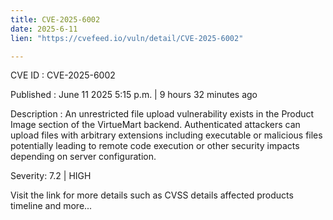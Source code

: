 ```yaml
---
title: CVE-2025-6002
date: 2025-6-11
lien: "https://cvefeed.io/vuln/detail/CVE-2025-6002"

---
```


CVE ID : CVE-2025-6002

Published :  June 11
2025
5:15 p.m. | 9 hours
32 minutes ago

Description : An unrestricted file upload vulnerability exists in the Product Image section of the VirtueMart backend. Authenticated attackers can upload files with arbitrary extensions
including executable or malicious files
potentially leading to remote code execution or other security impacts depending on server configuration.

Severity: 7.2 | HIGH

Visit the link for more details
such as CVSS details
affected products
timeline
and more...
